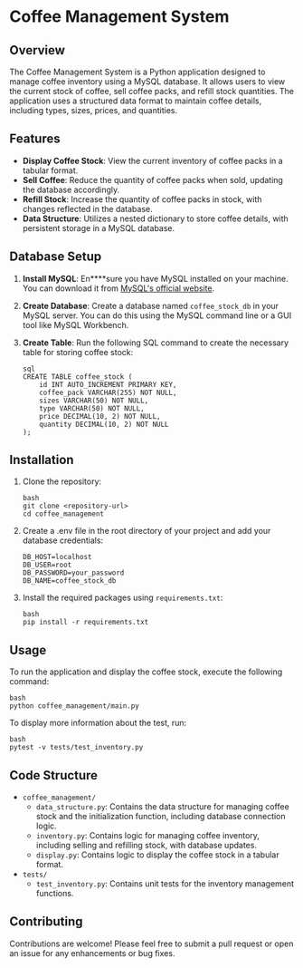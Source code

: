 # Coffee Management System

## Overview

The Coffee Management System is a Python application designed to manage coffee inventory using a MySQL database. It allows users to view the current stock of coffee, sell coffee packs, and refill stock quantities. The application uses a structured data format to maintain coffee details, including types, sizes, prices, and quantities.

## Features

- **Display Coffee Stock**: View the current inventory of coffee packs in a tabular format.
- **Sell Coffee**: Reduce the quantity of coffee packs when sold, updating the database accordingly.
- **Refill Stock**: Increase the quantity of coffee packs in stock, with changes reflected in the database.
- **Data Structure**: Utilizes a nested dictionary to store coffee details, with persistent storage in a MySQL database.

## Database Setup

1. **Install MySQL**: En****sure you have MySQL installed on your machine. You can download it from [MySQL's official website](https://dev.mysql.com/downloads/mysql/).

2. **Create Database**: Create a database named `coffee_stock_db` in your MySQL server. You can do this using the MySQL command line or a GUI tool like MySQL Workbench.

3. **Create Table**: Run the following SQL command to create the necessary table for storing coffee stock:
   ```
   sql
   CREATE TABLE coffee_stock (
       id INT AUTO_INCREMENT PRIMARY KEY,
       coffee_pack VARCHAR(255) NOT NULL,
       sizes VARCHAR(50) NOT NULL,
       type VARCHAR(50) NOT NULL,
       price DECIMAL(10, 2) NOT NULL,
       quantity DECIMAL(10, 2) NOT NULL
   );
   ```

## Installation

1. Clone the repository:
   ```
   bash
   git clone <repository-url>
   cd coffee_management
   ```
2. Create a .env file in the root directory of your project and add your database credentials:  
    ```
   DB_HOST=localhost
   DB_USER=root
   DB_PASSWORD=your_password
   DB_NAME=coffee_stock_db
    ```
3. Install the required packages using `requirements.txt`:
   ```
   bash
   pip install -r requirements.txt
   ```

## Usage

To run the application and display the coffee stock, execute the following command:
```
bash
python coffee_management/main.py
```

To display more information about the test, run:
```
bash
pytest -v tests/test_inventory.py
```

## Code Structure

- `coffee_management/`
  - `data_structure.py`: Contains the data structure for managing coffee stock and the initialization function, including database connection logic.
  - `inventory.py`: Contains logic for managing coffee inventory, including selling and refilling stock, with database updates.
  - `display.py`: Contains logic to display the coffee stock in a tabular format.
- `tests/`
  - `test_inventory.py`: Contains unit tests for the inventory management functions.

## Contributing

Contributions are welcome! Please feel free to submit a pull request or open an issue for any enhancements or bug fixes.
